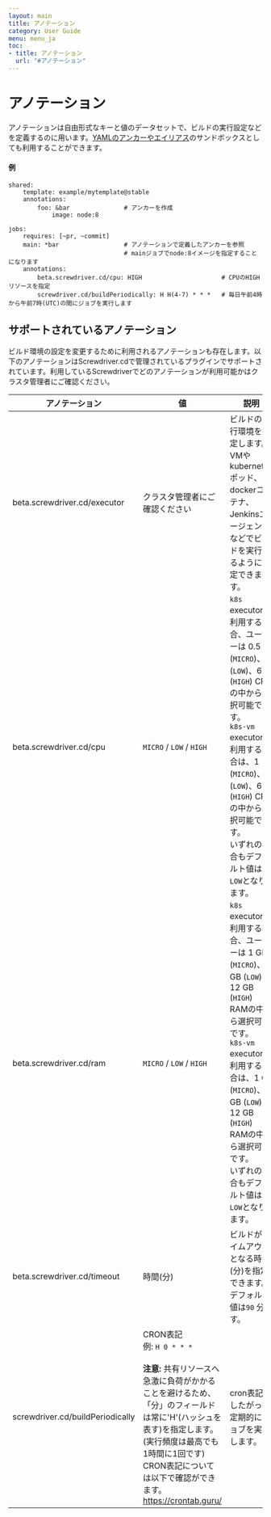 ```yaml
---
layout: main
title: アノテーション
category: User Guide
menu: menu_ja
toc:
- title: アノテーション
  url: "#アノテーション"
---
```


# アノテーション

アノテーションは自由形式なキーと値のデータセットで、ビルドの実行設定などを定義するのに用います。[YAMLのアンカーやエイリアス](http://blog.daemonl.com/2016/02/yaml.html)のサンドボックスとしても利用することができます。

#### 例

```
shared:
    template: example/mytemplate@stable
    annotations:
        foo: &bar               # アンカーを作成
            image: node:8

jobs:
    requires: [~pr, ~commit]
    main: *bar                  # アノテーションで定義したアンカーを参照
                                # mainジョブでnode:8イメージを指定することになります
    annotations:
        beta.screwdriver.cd/cpu: HIGH                      # CPUのHIGHリソースを指定
        screwdriver.cd/buildPeriodically: H H(4-7) * * *   # 毎日午前4時から午前7時(UTC)の間にジョブを実行します
```

## サポートされているアノテーション

ビルド環境の設定を変更するために利用されるアノテーションも存在します。以下のアノテーションはScrewdriver.cdで管理されているプラグインでサポートされています。利用しているScrewdriverでどのアノテーションが利用可能かはクラスタ管理者にご確認ください。

アノテーション | 値 | 説明
--- | --- | ---
beta.screwdriver.cd/executor | クラスタ管理者にご確認ください | ビルドの実行環境を指定します。VMやkubernetesポッド、dockerコンテナ、Jenkinsエージェントなどでビルドを実行するように設定できます。
beta.screwdriver.cd/cpu | `MICRO` / `LOW` / `HIGH` | `k8s` executorを利用する場合、ユーザーは 0.5 (`MICRO`)、2 (`LOW`)、6 (`HIGH`) CPUの中から選択可能です。<br>`k8s-vm` executorを利用する場合は、1 (`MICRO`)、2 (`LOW`)、6 (`HIGH`) CPU の中から選択可能です。<br>いずれの場合もデフォルト値は`LOW`となります。
beta.screwdriver.cd/ram | `MICRO` / `LOW` / `HIGH` | `k8s` executorを利用する場合、ユーザーは 1 GB (`MICRO`)、 2 GB (`LOW`)、12 GB (`HIGH`) RAMの中から選択可能です。<br>`k8s-vm` executorを利用する場合は、1 GB (`MICRO`)、2 GB (`LOW`)、12 GB (`HIGH`) RAMの中から選択可能です。<br>いずれの場合もデフォルト値は`LOW`となります。
beta.screwdriver.cd/timeout | 時間(分) | ビルドがタイムアウトとなる時間(分)を指定できます。デフォルト値は`90` 分です。
screwdriver.cd/buildPeriodically | CRON表記 <br>例: `H 0 * * *`<br><br>**注意:** 共有リソースへ急激に負荷がかかることを避けるため、「分」のフィールドは常に'H'(ハッシュを表す)を指定します。(実行頻度は最高でも1時間に1回です)<br>CRON表記については以下で確認ができます。https://crontab.guru/ | cron表記にしたがって定期的にジョブを実行します。
